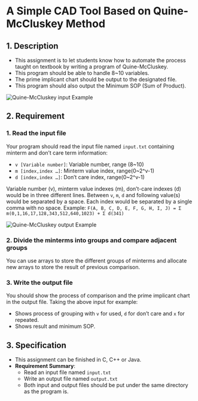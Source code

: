 # A Simple CAD Tool Based on Quine-McCluskey Method

## 1. Description
- This assignment is to let students know how to automate the process taught on textbook by writing a program of Quine-McCluskey.
- This program should be able to handle 8~10 variables.
- The prime implicant chart should be output to the designated file.
- This program should also output the Minimum SOP (Sum of Product).

![Quine-McCluskey input Example](../Downloads/input.png)

## 2. Requirement

### 1. Read the input file
Your program should read the input file named `input.txt` containing minterm and don’t care term information:
- `v [Variable number]`: Variable number, range (8~10)
- `m [index,index …]`: Minterm value index, range(0~2^v-1)
- `d [index,index …]`: Don’t care index, range(0~2^v-1)

Variable number (v), minterm value indexes (m), don’t-care indexes (d) would be in three different lines.
Between `v`, `m`, `d` and following value(s) would be separated by a space. Each index would be separated by a single comma with no space.
Example: `F(A, B, C, D, E, F, G, H, I, J) = Σ m(0,1,16,17,128,343,512,640,1023) + Σ d(341)`

![Quine-McCluskey output Example](../Downloads/ex.png)

### 2. Divide the minterms into groups and compare adjacent groups
You can use arrays to store the different groups of minterms and allocate new arrays to store the result of previous comparison.

### 3. Write the output file
You should show the process of comparison and the prime implicant chart in the output file. Taking the above input for example:
- Shows process of grouping with `v` for used, `d` for don’t care and `x` for repeated.
- Shows result and minimum SOP.

## 3. Specification
- This assignment can be finished in C, C++ or Java.
- **Requirement Summary**:
  - Read an input file named `input.txt`
  - Write an output file named `output.txt`
  - Both input and output files should be put under the same directory as the program is.

